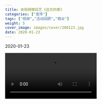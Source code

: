 ```yaml
---
title: 央视频微综艺《远方的家》
categories: ["宣传"]
tags: ["视频","活动回顾","商业"]
weight: 5
cover_image: images/cover/200123.jpg
date: 2020-01-23
---
```


<tag>2020-01-23</tag>

<video src="/videos/200123.mp4" controls="controls" loop="loop">
您的浏览器不支持 video 标签。
</video>